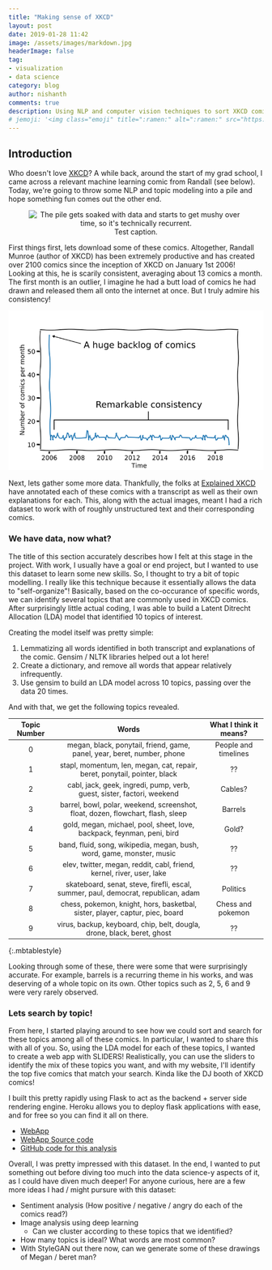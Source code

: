 ```yaml
---
title: "Making sense of XKCD"
layout: post
date: 2019-01-28 11:42
image: /assets/images/markdown.jpg
headerImage: false
tag:
- visualization
- data science
category: blog
author: nishanth
comments: true
description: Using NLP and computer vision techniques to sort XKCD comics
# jemoji: '<img class="emoji" title=":ramen:" alt=":ramen:" src="https://assets.github.com/images/icons/emoji/unicode/1f35c.png" height="20" width="20" align="absmiddle">'
---
```


## Introduction

Who doesn't love [XKCD](https://xkcd.com/)? A while back, around the start of my grad school, I came across a relevant machine learning comic from Randall (see below). Today, we're going to throw some NLP and topic modeling into a pile and hope something fun comes out the other end.

<figure align="center">
  <img src="https://imgs.xkcd.com/comics/machine_learning.png" title="The pile gets soaked with data and starts to get mushy over time, so it's technically recurrent.">
  <figcaption>Test caption.</figcaption>
</figure>

First things first, lets download some of these comics. Altogether, Randall Munroe (author of XKCD) has been extremely productive and has created over 2100 comics since the inception of XKCD on January 1st 2006! Looking at this, he is scarily consistent, averaging about 13 comics a month. The first month is an outlier, I imagine he had a butt load of comics he had drawn and released them all onto the internet at once. But I truly admire his consistency!

<p align="center">
  <img src="/assets/images/xkcd/productivity.png" title="My attempt at recreating some XKCD-esque charts">
</p>

Next, lets gather some more data. Thankfully, the folks at [Explained XKCD](https://www.explainxkcd.com/wiki/index.php/Main_Page) have annotated each of these comics with a transcript as well as their own explanations for each. This, along with the actual images, meant I had a rich dataset to work with of roughly unstructured text and their corresponding comics.

### We have data, now what?

The title of this section accurately describes how I felt at this stage in the project. With work, I usually have a goal or end project, but I wanted to use this dataset to learn some new skills. So, I thought to try a bit of topic modelling. I really like this technique because it essentially allows the data to "self-organize"! Basically, based on the co-occurance of specific words, we can identify several topics that are commonly used in XKCD comics. After surprisingly little actual coding, I was able to build a Latent Ditrecht Allocation (LDA) model that identified 10 topics of interest.

Creating the model itself was pretty simple:


1. Lemmatizing all words identified in both transcript and explanations of the comic. Gensim / NLTK libraries helped out a lot here!
2. Create a dictionary, and remove all words that appear relatively infrequently.
3. Use gensim to build an LDA model across 10 topics, passing over the data 20 times.

And with that, we get the following topics revealed.


| Topic Number 	|                                        Words                                       	| What I think it means? 	|
|:------------:	|:----------------------------------------------------------------------------------:	|:----------------------:	|
|       0      	|       megan, black, ponytail, friend, game, panel, year, beret, number, phone      	|  People and timelines  	|
|       1      	|      stapl, momentum, len, megan, cat, repair, beret, ponytail, pointer, black     	|           ??           	|
|       2      	|       cabl, jack, geek, ingredi, pump, verb, guest, sister, factori, weekend       	|         Cables?        	|
|       3      	|  barrel, bowl, polar, weekend, screenshot,   float, dozen, flowchart, flash, sleep 	|         Barrels        	|
|       4      	|       gold, megan, michael, pool, sheet, love, backpack, feynman, peni, bird       	|          Gold?         	|
|       5      	|        band, fluid, song, wikipedia, megan, bush, word, game, monster, music       	|           ??           	|
|       6      	|        elev, twitter, megan, reddit, cabl, friend, kernel, river, user, lake       	|           ??           	|
|       7      	| skateboard, senat, steve, firefli, escal, summer, paul, democrat, republican, adam 	|         Politics       	|
|       8      	|    chess, pokemon, knight, hors, basketbal, sister, player, captur, piec, board    	|    Chess and pokemon   	|
|       9      	|       virus, backup, keyboard, chip, belt, dougla, drone, black, beret, ghost      	|           ??           	|
{:.mbtablestyle}


Looking through some of these, there were some that were surprisingly accurate. For example, barrels is a recurring theme in his works, and was deserving of a whole topic on its own. Other topics such as 2, 5, 6 and 9 were very rarely observed.


### Lets search by topic!

From here, I started playing around to see how we could sort and search for these topics among all of these comics. In particular, I wanted to share this with all of you.
So, using the LDA model for each of these topics, I wanted to create a web app with SLIDERS! Realistically, you can use the sliders to identify
the mix of these topics you want, and with my website, I'll identify the top five comics that match your search. Kinda like the DJ booth of XKCD comics!

I built this pretty rapidly using Flask to act as the backend + server side rendering engine. Heroku allows you to deploy flask applications with ease, and for free so you can find it all on there.



- [WebApp](https://protected-mesa-78784.herokuapp.com/)
- [WebApp Source code](https://github.com/nishanthmerwin/xkcd_lda_flaskapp)
- [GitHub code for this analysis](https://github.com/nishanthmerwin/xkcd_lda)


Overall, I was pretty impressed with this dataset. In the end, I wanted to put something out before diving too much into the data science-y aspects of it, as I could have diven much deeper! For anyone curious, here are a few more ideas I had / might pursure with this dataset:

- Sentiment analysis (How positive / negative / angry do each of the comics read?)
- Image analysis using deep learning
    - Can we cluster according to these topics that we identified?
- How many topics is ideal? What words are most common?
- With StyleGAN out there now, can we generate some of these drawings of Megan / beret man?





